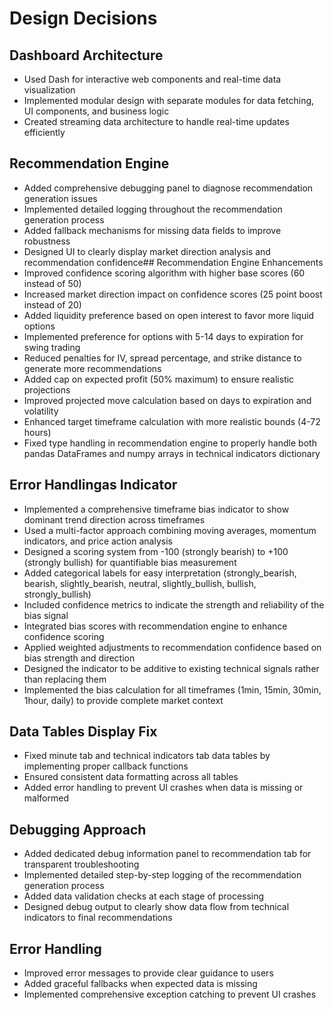 # Design Decisions

## Dashboard Architecture
- Used Dash for interactive web components and real-time data visualization
- Implemented modular design with separate modules for data fetching, UI components, and business logic
- Created streaming data architecture to handle real-time updates efficiently

## Recommendation Engine
- Added comprehensive debugging panel to diagnose recommendation generation issues
- Implemented detailed logging throughout the recommendation generation process
- Added fallback mechanisms for missing data fields to improve robustness
- Designed UI to clearly display market direction analysis and recommendation confidence## Recommendation Engine Enhancements
- Improved confidence scoring algorithm with higher base scores (60 instead of 50)
- Increased market direction impact on confidence scores (25 point boost instead of 20)
- Added liquidity preference based on open interest to favor more liquid options
- Implemented preference for options with 5-14 days to expiration for swing trading
- Reduced penalties for IV, spread percentage, and strike distance to generate more recommendations
- Added cap on expected profit (50% maximum) to ensure realistic projections
- Improved projected move calculation based on days to expiration and volatility
- Enhanced target timeframe calculation with more realistic bounds (4-72 hours)
- Fixed type handling in recommendation engine to properly handle both pandas DataFrames and numpy arrays in technical indicators dictionary

## Error Handlingas Indicator
- Implemented a comprehensive timeframe bias indicator to show dominant trend direction across timeframes
- Used a multi-factor approach combining moving averages, momentum indicators, and price action analysis
- Designed a scoring system from -100 (strongly bearish) to +100 (strongly bullish) for quantifiable bias measurement
- Added categorical labels for easy interpretation (strongly_bearish, bearish, slightly_bearish, neutral, slightly_bullish, bullish, strongly_bullish)
- Included confidence metrics to indicate the strength and reliability of the bias signal
- Integrated bias scores with recommendation engine to enhance confidence scoring
- Applied weighted adjustments to recommendation confidence based on bias strength and direction
- Designed the indicator to be additive to existing technical signals rather than replacing them
- Implemented the bias calculation for all timeframes (1min, 15min, 30min, 1hour, daily) to provide complete market context

## Data Tables Display Fix
- Fixed minute tab and technical indicators tab data tables by implementing proper callback functions
- Ensured consistent data formatting across all tables
- Added error handling to prevent UI crashes when data is missing or malformed

## Debugging Approach
- Added dedicated debug information panel to recommendation tab for transparent troubleshooting
- Implemented detailed step-by-step logging of the recommendation generation process
- Added data validation checks at each stage of processing
- Designed debug output to clearly show data flow from technical indicators to final recommendations

## Error Handling
- Improved error messages to provide clear guidance to users
- Added graceful fallbacks when expected data is missing
- Implemented comprehensive exception catching to prevent UI crashes
